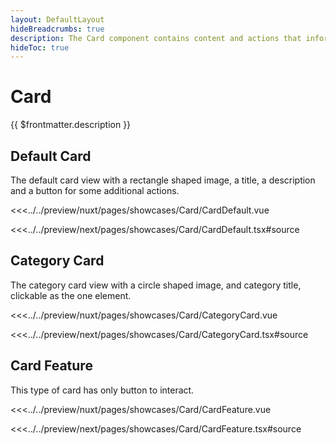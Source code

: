 ```yaml
---
layout: DefaultLayout
hideBreadcrumbs: true
description: The Card component contains content and actions that inform about a single subject. 
hideToc: true
---
```

# Card

{{ $frontmatter.description }}

## Default Card

The default card view with a rectangle shaped image, a title, a description and a button for some additional actions.

<Showcase showcase-name="Card/CardDefault" style="min-height: 600px">

<!-- vue -->
<<<../../preview/nuxt/pages/showcases/Card/CardDefault.vue
<!-- end vue -->
<!-- react -->
<<<../../preview/next/pages/showcases/Card/CardDefault.tsx#source
<!-- end react -->

</Showcase>

## Category Card 

The category card view with a circle shaped image, and category title, clickable as the one element.

<Showcase showcase-name="Card/CategoryCard" style="min-height: 400px;">

<!-- vue -->
<<<../../preview/nuxt/pages/showcases/Card/CategoryCard.vue
<!-- end vue -->
<!-- react -->
<<<../../preview/next/pages/showcases/Card/CategoryCard.tsx#source
<!-- end react -->

</Showcase>

## Card Feature

This type of card has only button to interact.

<Showcase showcase-name="Card/CardFeature" style="min-height: 600px">

<!-- vue -->
<<<../../preview/nuxt/pages/showcases/Card/CardFeature.vue
<!-- end vue -->
<!-- react -->
<<<../../preview/next/pages/showcases/Card/CardFeature.tsx#source
<!-- end react -->

</Showcase>
